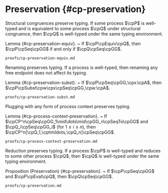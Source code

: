 # Preservation {#cp-preservation}

Structural congruences preserve typing. If some process $\cpP$ is well-typed and is equivalent to some process $\cpQ$ under structural congruence, then $\cpQ$ is well-typed under the same typing environment.

Lemma {#cp-preservation-equiv}.
  ~ If $\cpP\cpEquiv\cpQ$,
    then $\cpP\cpSeq\cpGG$ if and only if $\cpQ\cpSeq\cpGG$.

```include
proofs/cp-preservation-equiv.md
```

Renaming preserves typing. If a process is well-typed, then renaming any free endpoint does not affect its typing.

Lemma {#cp-preservation-subst}.
  ~ If $\cpP\cpSeq\cpGG,\cpx:\cpA$,
    then $\cpP\cpSubst\cpw\cpx\cpSeq\cpGG,\cpw:\cpA$.

```include
proofs/cp-preservation-subst.md
```

Plugging with any form of process context preserves typing.

Lemma {#cp-process-context-preservation}.
  ~ If $\cpCP^n\cpSeq\cpGG_1\mid\dots\mid\cpGG_n\cpSeqTo\cpGG$ and $\cpQ_i\cpSeq\cpGG_i$ (for $1 \leq i \leq n$), then $\cpCP^n[\cpQ_1,\cptm\ldots,\cpQ_n]\cpSeq\cpGG$.

```include
proofs/cp-process-context-preservation.md
```

Reduction preserves typing. If a process $\cpP$ is well-typed and reduces to some other process $\cpQ$, then $\cpQ$ is well-typed under the same typing environment.

Proposition (Preservation) {#cp-preservation}.
  ~ If $\cpP\cpSeq\cpGG$ and $\cpP\cpEval\cpQ$,
    then $\cpQ\cpSeq\cpGG$.

```include
proofs/cp-preservation.md
```
